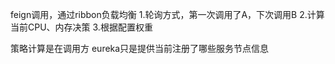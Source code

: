 feign调用，通过ribbon负载均衡
1.轮询方式，第一次调用了A，下次调用B
2.计算当前CPU、内存决策
3.根据配置权重

策略计算是在调用方
eureka只是提供当前注册了哪些服务节点信息